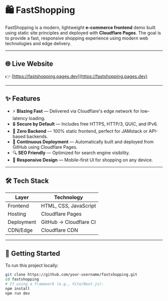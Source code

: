 # 🛍️ FastShopping

FastShopping is a modern, lightweight **e-commerce frontend** demo built using static site principles and deployed with **Cloudflare Pages**. The goal is to provide a fast, responsive shopping experience using modern web technologies and edge delivery.

---

## 🌐 Live Website

👉 [https://fastshopping.pages.dev](https://fastshopping.pages.dev)

---

## ✨ Features

- ⚡ **Blazing Fast** — Delivered via Cloudflare's edge network for low-latency loading.
- 🔒 **Secure by Default** — Includes free HTTPS, HTTP/3, QUIC, and IPv6.
- 🧠 **Zero Backend** — 100% static frontend, perfect for JAMstack or API-based backends.
- 🔁 **Continuous Deployment** — Automatically built and deployed from GitHub using Cloudflare Pages.
- 🔍 **SEO Friendly** — Optimized for search engine visibility.
- 📱 **Responsive Design** — Mobile-first UI for shopping on any device.

---

## 🛠️ Tech Stack

| Layer        | Technology             |
|--------------|------------------------|
| Frontend     | HTML, CSS, JavaScript  |
| Hosting      | Cloudflare Pages       |
| Deployment   | GitHub → Cloudflare CI |
| CDN/Edge     | Cloudflare CDN         |

---

## 🚀 Getting Started

To run this project locally:

```bash
git clone https://github.com/your-username/fastshopping.git
cd fastshopping
# If using a framework (e.g., Vite/Next.js):
npm install
npm run dev
